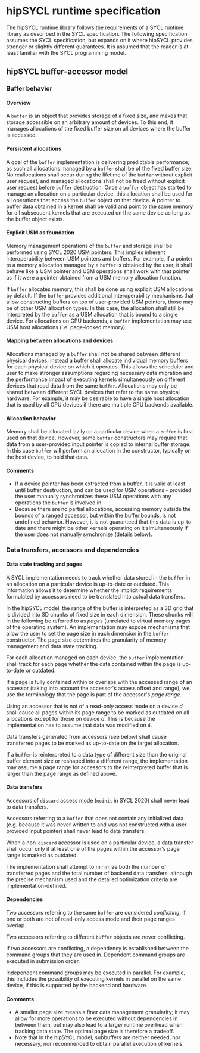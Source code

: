 # hipSYCL runtime specification

The hipSYCL runtime library follows the requirements of a SYCL runtime library as described in the SYCL specification. The following specification assumes the SYCL specification, but expands on it where hipSYCL provides stronger or slightly different guarantees.
It is assumed that the reader is at least familiar with the SYCL programming model.

## hipSYCL buffer-accessor model

### Buffer behavior

#### Overview

A `buffer` is an object that provides storage of a fixed size, and makes that storage accessible on an arbitrary amount of devices. To this end, it manages allocations of the fixed buffer size on all devices where the buffer is accessed.

#### Persistent allocations

A goal of the `buffer` implementation is delivering predictable performance; as such all allocations managed by a `buffer` shall be of the fixed buffer size. No reallocations shall occur during the lifetime of the `buffer` without explicit user request, and managed allocations shall not be freed without explicit user request before `buffer` destruction. Once a `buffer` object has started to manage an allocation on a particular device, this allocation shall be used for all operations that access the `buffer` object on that device.
A pointer to buffer data obtained in a kernel shall be valid and point to the same memory for all subsequent kernels that are executed on the same device as long as the buffer object exists.

#### Explicit USM as foundation

Memory management operations of the `buffer` and storage shall be performed using SYCL 2020 USM pointers. This implies inherent interoperability between USM pointers and buffers. For example, if a pointer to a memory allocation managed by a `buffer` is obtained by the user, it shall behave like a USM pointer and USM operations shall work with that pointer as if it were a pointer obtained from a USM memory allocation function.

If `buffer` allocates memory, this shall be done using explicit USM allocations by default. If the `buffer` provides additional interoperability mechanisms that allow constructing buffers on top of user-provided USM pointers, those may be of other USM allocation types. In this case, the allocation shall still be interpreted by the `buffer` as a USM allocation that is bound to a single device.
For allocations on CPU backends, a `buffer` implementation may use USM host allocations (i.e. page-locked memory).

#### Mapping between allocations and devices

Allocations managed by a `buffer` shall not be shared between different physical devices; instead a buffer shall allocate individual memory buffers for each physical device on which it operates. This allows the scheduler and user to make stronger assumptions regarding necessary data migration and the performance impact of executing kernels simultaneously on different devices that read data from the same `buffer`. Allocations may only be shared between different SYCL devices that refer to the same physical hardware. For example, it may be desirable to have a single host allocation that is used by all CPU devices if there are multiple CPU backends available.

#### Allocation behavior

Memory shall be allocated lazily on a particular device when a `buffer` is first used on that device. However, some `buffer` constructors may require that data from a user-provided input pointer is copied to internal buffer storage. In this case `buffer` will perform an allocation in the constructor, typically on the host device, to hold that data.

#### Comments

* If a device pointer has been extracted from a buffer, it is valid at least until buffer destruction, and can be used for USM operations - provided the user manually synchronizes these USM operations with any operations the `buffer` is involved in.
* Because there are no partial allocations, accessing memory outside the bounds of a ranged accessor, but within the buffer bounds, is not undefined behavior. However, it is not guaranteed that this data is up-to-date and there might be other kernels operating on it simultaneously if the user does not manually synchronize (details below).


### Data transfers, accessors and dependencies

#### Data state tracking and pages

A SYCL implementation needs to track whether data stored in the `buffer` in an allocation on a particular device is up-to-date or outdated. This information allows it to determine whether the implicit requirements formulated by accessors need to be translated into actual data transfers.

In the hipSYCL model, the range of the buffer is interpreted as a 3D grid that is divided into 3D chunks of fixed size in each dimension. These chunks will in the following be referred to as *pages* (unrelated to virtual memory pages of the operating system). An implementation may expose mechanisms that allow the user to set the page size in each dimension in the `buffer` constructor. The page size determines the granularity of memory management and data state tracking.

For each allocation managed on each device, the `buffer` implementation shall track for each page whether the data contained within the page is up-to-date or outdated.

If a page is fully contained within or overlaps with the accessed range of an accessor (taking into account the accessor's access offset and range), we use the terminology that the page is part of the accessor's *page range*.

Using an accessor that is not of a read-only access mode on a device *d*  shall cause all pages within its page range to be marked as outdated on all allocations except for those on device *d*. This is because the implementation has to assume that data was modified on `d`.

Data transfers generated from accessors (see below) shall cause transferred pages to be marked as up-to-date on the target allocation.

If a `buffer` is reinterpreted to a data type of different size than the original buffer element size or reshaped into a different range, the implementation may assume a page range for accessors to the reinterpreted buffer that is larger than the page range as defined above.

#### Data transfers

Accessors of `discard` access mode (`noinit` in SYCL 2020) shall never lead to data transfers.

Accessors referring to a `buffer` that does not contain any initialized data (e.g. because it was never written to and was not constructed with a user-provided input pointer) shall never lead to data transfers.

When a non-`discard` accessor is used on a particular device, a data transfer shall occur only if at least one of the pages within the accessor's page range is marked as outdated.

The implementation shall attempt to minimize both the number of transferred pages and the total number of backend data transfers, although the precise mechanism used and the detailed optimization criteria are implementation-defined.

#### Dependencies

Two accessors referring to the same `buffer` are considered *conflicting*, if one or both are not of read-only access mode and their page ranges overlap.

Two accessors referring to different `buffer` objects are never conflicting.

If two accessors are conflicting, a dependency is established between the command groups that they are used in. Dependent command groups are executed in submission order.

Independent command groups may be executed in parallel. For example, this includes the possibility of executing kernels in parallel on the same device, if this is supported by the backend and hardware.

#### Comments

* A smaller page size means a finer data management granularity; it may allow for more operations to be executed without dependencies in between them, but may also lead to a larger runtime overhead when tracking data state. The optimal page size is therefore a tradeoff.
* Note that in the hipSYCL model, subbuffers are neither needed, nor necessary, nor recommended to obtain parallel execution of kernels.
